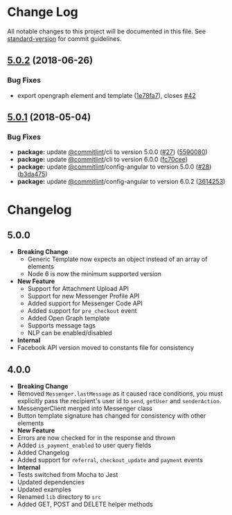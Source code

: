 # Change Log

All notable changes to this project will be documented in this file. See [standard-version](https://github.com/conventional-changelog/standard-version) for commit guidelines.

<a name="5.0.2"></a>
## [5.0.2](https://github.com/rickydunlop/fbmessenger-node/compare/v5.0.1...v5.0.2) (2018-06-26)


### Bug Fixes

* export opengraph element and template ([1e78fa7](https://github.com/rickydunlop/fbmessenger-node/commit/1e78fa7)), closes [#42](https://github.com/rickydunlop/fbmessenger-node/issues/42)



<a name="5.0.1"></a>
## [5.0.1](https://github.com/rickydunlop/fbmessenger-node/compare/v5.0.0...v5.0.1) (2018-05-04)


### Bug Fixes

* **package:** update [@commitlint](https://github.com/commitlint)/cli to version 5.0.0 ([#27](https://github.com/rickydunlop/fbmessenger-node/issues/27)) ([5590080](https://github.com/rickydunlop/fbmessenger-node/commit/5590080))
* **package:** update [@commitlint](https://github.com/commitlint)/cli to version 6.0.0 ([fc70cee](https://github.com/rickydunlop/fbmessenger-node/commit/fc70cee))
* **package:** update [@commitlint](https://github.com/commitlint)/config-angular to version 5.0.0 ([#28](https://github.com/rickydunlop/fbmessenger-node/issues/28)) ([b3da475](https://github.com/rickydunlop/fbmessenger-node/commit/b3da475))
* **package:** update [@commitlint](https://github.com/commitlint)/config-angular to version 6.0.2 ([3614253](https://github.com/rickydunlop/fbmessenger-node/commit/3614253))



# Changelog

## 5.0.0

* **Breaking Change**
  * Generic Template now expects an object instead of an array of elements
  * Node 6 is now the minimum supported version
* **New Feature**
   * Support for Attachment Upload API
   * Support for new Messenger Profile API
   * Added support for Messenger Code API
   * Added support for `pre_checkout` event
   * Added Open Graph template
   * Supports message tags
   * NLP can be enabled/disabled
 * **Internal**
  * Facebook API version moved to constants file for consistency

## 4.0.0

 * **Breaking Change**
  * Removed `Messenger.lastMessage` as it caused race conditions, you must explicitly pass the
   recipient's user id to `send`, `getUser` and `senderAction`.
  * MessengerClient merged into Messenger class
  * Button template signature has changed for consistency with other elements
 * **New Feature**
  * Errors are now checked for in the response and thrown
  * Added `is_payment_enabled` to user query fields
  * Added Changelog
  * Added support for `referral`, `checkout_update` and `payment` events
 * **Internal**
  * Tests switched from Mocha to Jest
  * Updated dependencies
  * Updated examples
  * Renamed `lib` directory to `src`
  * Added GET, POST and DELETE helper methods
